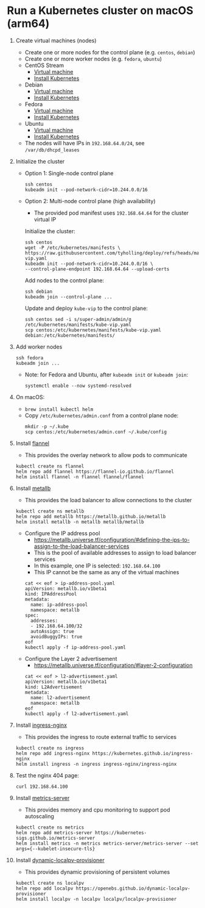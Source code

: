 # Run a Kubernetes cluster on macOS (arm64)

1. Create virtual machines (nodes)
   - Create one or more nodes for the control plane (e.g. `centos`, `debian`)
   - Create one or more worker nodes (e.g. `fedora`, `ubuntu`)
   - CentOS Stream
     - [Virtual machine](https://github.com/tyholling/packer/tree/main/centos)
     - [Install Kubernetes](https://github.com/tyholling/packer/blob/main/centos/kubelet.sh)
   - Debian
     - [Virtual machine](https://github.com/tyholling/packer/tree/main/debian)
     - [Install Kubernetes](https://github.com/tyholling/packer/blob/main/debian/kubelet.sh)
   - Fedora
     - [Virtual machine](https://github.com/tyholling/packer/tree/main/fedora)
     - [Install Kubernetes](https://github.com/tyholling/packer/blob/main/fedora/kubelet.sh)
   - Ubuntu
     - [Virtual machine](https://github.com/tyholling/packer/tree/main/ubuntu)
     - [Install Kubernetes](https://github.com/tyholling/packer/blob/main/ubuntu/kubelet.sh)
   - The nodes will have IPs in `192.168.64.0/24`, see `/var/db/dhcpd_leases`

1. Initialize the cluster
   * Option 1: Single-node control plane
     ```
     ssh centos
     kubeadm init --pod-network-cidr=10.244.0.0/16
     ```
   * Option 2: Multi-node control plane (high availability)
     - The provided pod manifest uses `192.168.64.64` for the cluster virtual IP

     Initialize the cluster:
     ```
     ssh centos
     wget -P /etc/kubernetes/manifests \
     https://raw.githubusercontent.com/tyholling/deploy/refs/heads/main/kube-vip.yaml
     kubeadm init --pod-network-cidr=10.244.0.0/16 \
     --control-plane-endpoint 192.168.64.64 --upload-certs
     ```
     Add nodes to the control plane:
     ```
     ssh debian
     kubeadm join --control-plane ...
     ```
     Update and deploy `kube-vip` to the control plane:
     ```
     ssh centos sed -i s/super-admin/admin/g /etc/kubernetes/manifests/kube-vip.yaml
     scp centos:/etc/kubernetes/manifests/kube-vip.yaml debian:/etc/kubernetes/manifests/
     ```
1. Add worker nodes
   ```
   ssh fedora
   kubeadm join ...
   ```
   - Note: for Fedora and Ubuntu, after `kubeadm init` or `kubeadm join`:
     ```
     systemctl enable --now systemd-resolved
     ```
1. On macOS:
   - `brew install kubectl helm`
   - Copy `/etc/kubernetes/admin.conf` from a control plane node:
     ```
     mkdir -p ~/.kube
     scp centos:/etc/kubernetes/admin.conf ~/.kube/config
     ```
1. Install [flannel](https://github.com/flannel-io/flannel)
   - This provides the overlay network to allow pods to communicate
   ```
   kubectl create ns flannel
   helm repo add flannel https://flannel-io.github.io/flannel
   helm install flannel -n flannel flannel/flannel
   ```
1. Install [metallb](https://github.com/metallb/metallb)
   - This provides the load balancer to allow connections to the cluster
   ```
   kubectl create ns metallb
   helm repo add metallb https://metallb.github.io/metallb
   helm install metallb -n metallb metallb/metallb
   ```
   - Configure the IP address pool
     - https://metallb.universe.tf/configuration/#defining-the-ips-to-assign-to-the-load-balancer-services
     - This is the pool of available addresses to assign to load balancer services
     - In this example, one IP is selected: `192.168.64.100`
     - This IP cannot be the same as any of the virtual machines
     ```
     cat << eof > ip-address-pool.yaml
     apiVersion: metallb.io/v1beta1
     kind: IPAddressPool
     metadata:
       name: ip-address-pool
       namespace: metallb
     spec:
       addresses:
       - 192.168.64.100/32
       autoAssign: true
       avoidBuggyIPs: true
     eof
     kubectl apply -f ip-address-pool.yaml
     ```
   - Configure the Layer 2 advertisement
     - https://metallb.universe.tf/configuration/#layer-2-configuration
     ```
     cat << eof > l2-advertisement.yaml
     apiVersion: metallb.io/v1beta1
     kind: L2Advertisement
     metadata:
       name: l2-advertisement
       namespace: metallb
     eof
     kubectl apply -f l2-advertisement.yaml
     ```
1. Install [ingress-nginx](https://github.com/kubernetes/ingress-nginx)
   - This provides the ingress to route external traffic to services
   ```
   kubectl create ns ingress
   helm repo add ingress-nginx https://kubernetes.github.io/ingress-nginx
   helm install ingress -n ingress ingress-nginx/ingress-nginx
   ```
1. Test the nginx 404 page:
   ```
   curl 192.168.64.100
   ```
1. Install [metrics-server](https://github.com/kubernetes-sigs/metrics-server)
   - This provides memory and cpu monitoring to support pod autoscaling
   ```
   kubectl create ns metrics
   helm repo add metrics-server https://kubernetes-sigs.github.io/metrics-server
   helm install metrics -n metrics metrics-server/metrics-server --set args={--kubelet-insecure-tls}
   ```
1. Install [dynamic-localpv-provisioner](https://github.com/openebs/dynamic-localpv-provisioner)
   - This provides dynamic provisioning of persistent volumes
   ```
   kubectl create ns localpv
   helm repo add localpv https://openebs.github.io/dynamic-localpv-provisioner
   helm install localpv -n localpv localpv/localpv-provisioner
   ```
